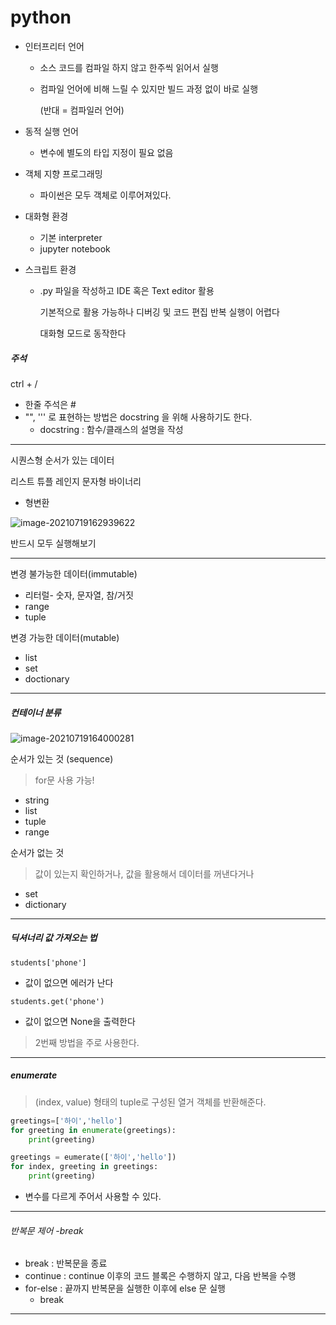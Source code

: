# python

- 인터프리터 언어

  - 소스 코드를 컴파일 하지 않고 한주씩 읽어서 실행

  - 컴파일 언어에 비해 느릴 수 있지만 빌드 과정 없이 바로 실행

    (반대 = 컴파일러 언어)

- 동적 실행 언어

  - 변수에 별도의 타입 지정이 필요 없음

- 객체 지향 프로그래밍

  - 파이썬은 모두 객체로 이루어져있다.

- 대화형 환경

  - 기본 interpreter
  - jupyter notebook

- 스크립트 환경

  - .py 파일을 작성하고 IDE 혹은 Text editor 활용

    기본적으로 활용 가능하나 디버깅 및 코드 편집 반복 실행이 어렵다

    대화형 모드로 동작한다

##### 주석

ctrl + /

- 한줄 주석은 #
- "", ''' 로 표현하는 방법은 docstring 을 위해 사용하기도 한다.
  - docstring : 함수/클래스의 설명을 작성

---

시퀀스형 순서가 있는 데이터

리스트 튜플 레인지 문자형 바이너리

- 형변환

![image-20210719162939622](C:\Users\rey\AppData\Roaming\Typora\typora-user-images\image-20210719162939622.png)

반드시 모두 실행해보기

---

변경 불가능한 데이터(immutable)

- 리터럴- 숫자, 문자열, 참/거짓
- range
- tuple



변경 가능한 데이터(mutable)

- list
- set
- doctionary

---

##### 컨테이너 분류

![image-20210719164000281](C:\Users\rey\AppData\Roaming\Typora\typora-user-images\image-20210719164000281.png)

순서가 있는 것 (sequence)

>  for문 사용 가능!

- string 
- list 
- tuple 
- range

순서가 없는 것 

>  값이 있는지 확인하거나, 값을 활용해서 데이터를 꺼낸다거나

- set  
- dictionary

---

##### 딕셔너리 값 가져오는 법

```\
students['phone']
```

- 값이 없으면 에러가 난다

```
students.get('phone')
```

- 값이 없으면 None을 출력한다

> 2번째 방법을 주로 사용한다.

---

##### enumerate

> (index, value) 형태의 tuple로 구성된 열거 객체를 반환해준다.

```python
greetings=['하이','hello']
for greeting in enumerate(greetings):
	print(greeting)
```

```python
greetings = eumerate(['하이','hello'])
for index, greeting in greetings:
	print(greeting)
```

- 변수를 다르게 주어서 사용할 수 있다.

---

###### 반복문 제어 -break

- break : 반복문을 종료
- continue : continue 이후의 코드 블록은 수행하지 않고, 다음 반복을 수행
- for-else : 끝까지 반복문을 실행한 이후에 else 문 실행
  - break

---



